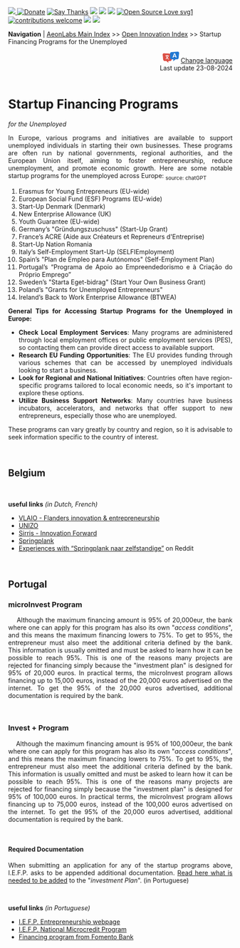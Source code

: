 [![](https://dcbadge.vercel.app/api/server/hw3j3RwfJf) ](https://discord.gg/hw3j3RwfJf)
 [![Donate](https://img.shields.io/badge/donate-$-brown.svg?style=for-the-badge)](http://paypal.me/mtpsilva)
 [![Say Thanks](https://img.shields.io/badge/Say%20Thanks-!-yellow.svg?style=for-the-badge)](https://saythanks.io/to/mtpsilva)
![](https://img.shields.io/github/last-commit/aeonSolutions/aeonSolutions?style=for-the-badge)
<img src="https://us-central1-trackgit-analytics.cloudfunctions.net/token/ping/lztozx5fhr486ojv78ol" />
![](https://views.whatilearened.today/views/github/aeonSolutions/aeonSolutions.svg)
[![Open Source Love svg1](https://badges.frapsoft.com/os/v1/open-source.svg?v=103)](#)
[![contributions welcome](https://img.shields.io/badge/contributions-welcome-brightgreen.svg?style=flat&label=Contributions&colorA=red&colorB=black	)](#)
[<img src="https://cdn.buymeacoffee.com/buttons/v2/default-yellow.png" data-canonical-src="https://cdn.buymeacoffee.com/buttons/v2/default-yellow.png" height="30" />](https://www.buymeacoffee.com/migueltomas)
<a href="https://github.com/sponsors/aeonSolutions">
  <img height="40" src="https://github.com/aeonSolutions/PCB-Prototyping-Catalogue/blob/main/media/become_a_github_sponsor.png">
</a>


**Navigation** | [AeonLabs Main Index](https://github.com/aeonSolutions/aeonSolutions/blob/main/aeonSolutions-Main-Index.md)  >>  [Open Innovation Index](https://github.com/aeonSolutions/aeonSolutions/blob/main/open-innovation-book-index.md)  >>  Startup Financing Programs for the Unemployed

<div align="right">
   <img height="25" src="https://github.com/aeonSolutions/aeonSolutions/blob/main/media/language-icon.png"> 
 <a href="https://github-com.translate.goog/aeonSolutions/aeonSolutions/blob/main/startup_financing_programs_for_the_unemployed.md?_x_tr_sl=en&_x_tr_tl=nl&_x_tr_hl=en&_x_tr_pto=wapp">Change language</a> <br>
Last update 23-08-2024
</div>

<br>

<div align="justify">
 
# Startup Financing Programs 
*for the Unemployed*
 <br>

In Europe, various programs and initiatives are available to support unemployed individuals in starting their own businesses. These programs are often run by national governments, regional authorities, and the European Union itself, aiming to foster entrepreneurship, reduce unemployment, and promote economic growth. Here are some notable startup programs for the unemployed across Europe: <sub>source: chatGPT</sub>

1. Erasmus for Young Entrepreneurs (EU-wide)
2. European Social Fund (ESF) Programs (EU-wide)
3. Start-Up Denmark (Denmark)
4. New Enterprise Allowance (UK)
5. Youth Guarantee (EU-wide)
6. Germany’s "Gründungszuschuss" (Start-Up Grant)
7. France’s ACRE (Aide aux Créateurs et Repreneurs d'Entreprise)
8. Start-Up Nation Romania
9. Italy’s Self-Employment Start-Up (SELFIEmployment)
10. Spain’s "Plan de Empleo para Autónomos" (Self-Employment Plan)
11. Portugal’s “Programa de Apoio ao Empreendedorismo e à Criação do Próprio Emprego”
12. Sweden’s "Starta Eget-bidrag" (Start Your Own Business Grant)
13. Poland’s "Grants for Unemployed Entrepreneurs"
14. Ireland’s Back to Work Enterprise Allowance (BTWEA)

**General Tips for Accessing Startup Programs for the Unemployed in Europe:** <br>
- **Check Local Employment Services**: Many programs are administered through local employment offices or public employment services (PES), so contacting them can provide direct access to available support.
- **Research EU Funding Opportunities**: The EU provides funding through various schemes that can be accessed by unemployed individuals looking to start a business.
- **Look for Regional and National Initiatives**: Countries often have region-specific programs tailored to local economic needs, so it's important to explore these options.
- **Utilize Business Support Networks**: Many countries have business incubators, accelerators, and networks that offer support to new entrepreneurs, especially those who are unemployed.

These programs can vary greatly by country and region, so it is advisable to seek information specific to the country of interest.

<br>

## Belgium

<br>

**useful links** *(in Dutch, French)* <br>
- [VLAIO - Flanders innovation & entrepreneurship](https://www.vlaio.be/en)
- [UNIZO](https://www.unizo.be)
- [Sirris - Innovation Forward](https://www.sirris.be/en)
- [Springplank](https://www.rva.be/burgers/volledige-werkloosheid/mag-u-werken-tijdens-uw-werkloosheid/mag-u-tijdens-uw-werkloosheid-een-nevenactiviteit-als-zelfstandige-in-het-kader-van-het-voordeel-springplank-naar-zelfstandige-uitoefenen#:~:text=Het%20voordeel%20"Springplank%20naar%20zelfstandige%20"%20is%20een%20maatregel%20die%20toelaat,te%20behouden%20gedurende%20twaalf%20maanden.)
- [Experiences with “Springplank naar zelfstandige”](https://www.reddit.com/r/belgium/comments/18sq5sq/experiences_with_springplank_naar_zelfstandige/) on Reddit
  
  
<br>

## Portugal

### microInvest Program
&nbsp; &nbsp; Although the maximum financing amount is 95% of 20,000eur, the bank where one can apply for this program has also its own "*access conditions*", and this means the maximum financing lowers to 75%. To get to 95%, the entrepreneur must also meet the additional criteria defined by the bank. This information is usually omitted and must be asked to learn how it can be possible to reach 95%.  This is one of the reasons many projects are rejected for financing simply because the "investment plan" is designed for 95% of 20,000 euros.  In practical terms, the microInvest program allows financing up to 15,000 euros, instead of the 20,000 euros advertised on the internet. To get the 95% of the 20,000 euros advertised, additional documentation is required by the bank. 

<br>

### Invest + Program
&nbsp; &nbsp; Although the maximum financing amount is 95% of 100,000eur, the bank where one can apply for this program has also its own "*access conditions*", and this means the maximum financing lowers to 75%. To get to 95%, the entrepreneur must also meet the additional criteria defined by the bank. This information is usually omitted and must be asked to learn how it can be possible to reach 95%.  This is one of the reasons many projects are rejected for financing simply because the "investment plan" is designed for 95% of 100,000 euros.  In practical terms, the microInvest program allows financing up to 75,000 euros, instead of the 100,000 euros advertised on the internet. To get the 95% of the 20,000 euros advertised, additional documentation is required by the bank. 

 <br>

#### Required Documentation
When submitting an application for any of the startup programs above, I.E.F.P. asks to be appended additional documentation. [Read here what is needed to be added](https://github.com/aeonSolutions/aeonSolutions/blob/main/IEFP_criacao_empresa_startup_documentacao.md) to the "*investment Plan*". (in Portuguese)
 
<br>

**useful links** *(in Portuguese)* <br>
- [I.E.F.P. Entrepreneurship webpage](https://www.iefp.pt/empreendedorismo)
- [I.E.F.P. National Microcredit Program](https://www.iefp.pt/documents/10181/190833/Ficha+Sintese+Programa+Nacional+de+Microcredito+%28vf+03-01-2022%29.pdf/353dc580-ea2e-4a41-ac78-4e8c0aa6bbe0)
- [Financing program from Fomento Bank](https://www.bpfomento.pt/pt/catalogo/linha-de-apoio-ao-empreendedorismo-e-criacao-do-proprio-emprego/)
  

<br>

</div>
 
</div>

